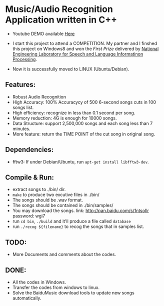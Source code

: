 Music/Audio Recognition Application written in C++
===============================================

- Youtube DEMO available [Here](https://www.youtube.com/watch?v=tvoyZkcDKiw)

- I start this project to attend a COMPETITION. My partner and I finshed this project on Windows8 and won the *First Prize* delivered by [National Engineering Laboratory for Speech and Language Informatinon Processing](http://nelslip.ustc.edu.cn/html/yunews/detail_2014_05/30/191.shtml).
- Now it is successfully moved to LINUX (Ubuntu/Debian).

Features:
-----

- Robust Audio Recognition
- High Accuracy: 100% Accuracycy of 500 6-second songs cuts in 100 songs list.
- High efficiency: recognize in less than 0.1 second per song.
- Memory reduction: 4G is enough for 10000 songs.
- Data Structure: support 2,500,000 songs and each song less than 7 minutes.
- More feature: return the TIME POINT of the cut song in original song.


Dependencies:
-----

- fftw3:
    If under Debian/Ubuntu, run `apt-get install libfftw3-dev`.

Compile & Run:
-----

- extract songs to ./bin/ dir.
- `make` to produce two excutive files in ./bin/ 
- The songs should be .wav format.
- The songs should be contained in ./bin/samples/ 
- You may download the songs.
    link: http://pan.baidu.com/s/1ntsoIlr
    password: wgi7 
- run `cd bin`, `./build` and it'll produce a file called `database`
- run `./recog ${filename}` to recog the songs that in samples list.

TODO:
-----

   - More Documents and comments about the codes.

DONE:
-----

   - All the codes in Windows.
   - Transfer the codes from windows to linux.
   - Solve the BaiduMusic download tools to update new songs automatically.
